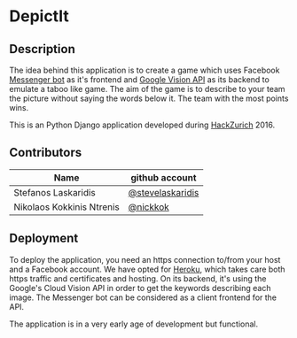 # DepictIt

## Description

The idea behind this application is to create a game which uses Facebook [Messenger bot](https://messengerplatform.fb.com) as it's frontend and [Google Vision API](https://cloud.google.com/vision/) as its backend to emulate a taboo like game. The aim of the game is to describe to your team the picture without saying the words below it. The team with the most points wins.

This is an Python Django application developed during [HackZurich](http://hackzurich.com) 2016.
 
## Contributors

| Name | github account |
| --- | --- |
| Stefanos Laskaridis | [@stevelaskaridis](https://github.com/stevelaskaridis) |
| Nikolaos Kokkinis Ntrenis | [@nickkok](https://github.com/nickkok) |

## Deployment

To deploy the application, you need an https connection to/from your host and a Facebook account.
We have opted for [Heroku](https://www.heroku.com), which takes care both https traffic and certificates and hosting.
On its backend, it's using the Google's Cloud Vision API in order to get the keywords describing each image. The Messenger bot can be considered as a client frontend for the API.

The application is in a very early age of development but functional.

